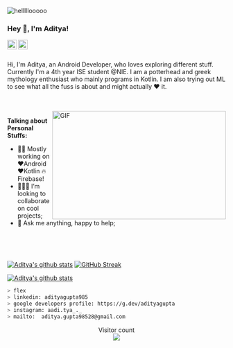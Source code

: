 
![helllllooooo](https://media.giphy.com/media/3ornk57KwDXf81rjWM/giphy.gif)

### Hey 👋, I'm Aditya!

<a href="https://twitter.com/dunder_miffflin">
  <img align="left" alt="AdityaGupta" | Twitter" width="22px" src="https://cdn.jsdelivr.net/npm/simple-icons@v3/icons/twitter.svg" />
</a>
<a href="https://www.linkedin.com/in/adityagupta985/">
  <img align="left" alt="Aditya's LinkdeIN" width="22px" src="https://cdn.jsdelivr.net/npm/simple-icons@v3/icons/linkedin.svg" />
</a>


<br />
<br />

Hi, I'm Aditya, an Android Developer, who loves exploring different stuff. Currently I'm a 4th year ISE student @NIE. I am a potterhead and greek mythology enthusiast who mainly programs in Kotlin. I am also trying out ML to see what all the fuss is about and might actually ❤ it.

<br/>
<br/>

  <img align="right" height="250" width="400" alt="GIF" src="https://miro.medium.com/max/1360/1*IRGHmiGsa16stedQvIaZfw.gif" />

**Talking about Personal Stuffs:**

- 👨‍💻 Mostly working on ❤️Android ❤️Kotlin 🔥Firebase!
- 👨🏻‍💻 I’m looking to collaborate on cool projects;
- 💬 Ask me anything, happy to help;
<br/>
<br/>
<br/>
                                     
                                                                                       
[![Aditya's github stats](https://github-readme-stats.vercel.app/api?username=aadityaguptaa&show_icons=true&count_private=true)](https://github.com/aadityaguptaa/)
       [![GitHub Streak](https://github-readme-streak-stats.herokuapp.com/?user=aadityaguptaa)](https://git.io/streak-stats)

[![Aditya's github stats](https://github-readme-stats.vercel.app/api/top-langs/?username=aadityaguptaa&show_icons=true&layout=compact&exclude_repo=languageProcessing&hide=batchfile,html,css&count_private=true)](https://github.com/aadityaguptaa/)





       
````bash
> flex 
> linkedin: adityagupta985
> google developers profile: https://g.dev/adityagupta
> instagram: aadi.tya_._
> mailto:  aditya.gupta98528@gmail.com
````
  
<p align="center"> 
  Visitor count<br>
  <img src="https://profile-counter.glitch.me/aadityaguptaa/count.svg" />
</p>


  


